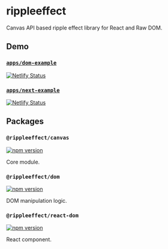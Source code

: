 # rippleeffect

Canvas API based ripple effect library for React and Raw DOM.

## Demo

### [`apps/dom-example`](apps/next-example/pages/index.tsx)

[![Netlify Status](https://api.netlify.com/api/v1/badges/017a140f-eadf-4813-9ef5-5ab1b1ba69c7/deploy-status)](https://rippleeffect-dom-example.netlify.app)

### [`apps/next-example`](apps/dom-example/src/app/app.element.ts)

[![Netlify Status](https://api.netlify.com/api/v1/badges/725bcea4-855e-47e3-b2a1-e4674a01cfe1/deploy-status)](https://rippleeffect-next-example.netlify.app)

## Packages

### `@rippleeffect/canvas`

[![npm version](https://badge.fury.io/js/%40rippleeffect%2Fcanvas.svg)](https://badge.fury.io/js/%40rippleeffect%2Fcanvas)

Core module.

### `@rippleeffect/dom`

[![npm version](https://badge.fury.io/js/%40rippleeffect%2Fdom.svg)](https://badge.fury.io/js/%40rippleeffect%2Fdom)

DOM manipulation logic.

### `@rippleeffect/react-dom`

[![npm version](https://badge.fury.io/js/%40rippleeffect%2Freact-dom.svg)](https://badge.fury.io/js/%40rippleeffect%2Freact-dom)

React component.
